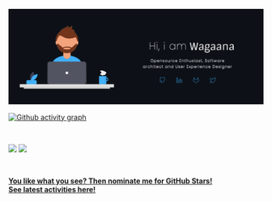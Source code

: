 <a href="https://wagaana.com" rel="wagaana">![](https://raw.githubusercontent.com/wagaana/wagaana/main/banner_dark.png)</a>


[![Github activity graph](https://activity-graph.herokuapp.com/graph?username=wagaana&theme=react-dark&hide_border=true&color=BDDFFF&line=6E93B5&point=BDDFFF)](https://git.io/wagaana&hide_border=true)

<br/>
<p align="left">
  <img width="49.5%" src="https://github-readme-stats.vercel.app/api/?username=wagaana&theme=prussian&show_icons=true&count_private=true&hide_border=true" />
    <img width="49.5%" src="http://github-readme-streak-stats.herokuapp.com?user=akshay2211&theme=prussian&hide_border=true" />
</p>
<br>

[**You like what you see? Then nominate me for GitHub Stars!**](https://stars.github.com/nominate/)<br/>
[**See latest activities here!**](https://gitstalk.netlify.app/wagaana) 

